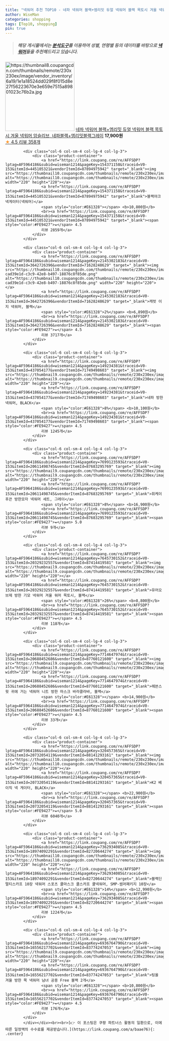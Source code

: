 ```yaml
---
title: "넥워머 추천 TOP10 - 네파 넥워머 블랙+엠리밋 듀얼 넥워머 블랙 목토시 겨울 넥워머 암슬리브, 네파블랙+엠리밋블랙그레이"
author: WiseMan
categories: shopping
tags: [Top10, shopping]
pin: true
---
```


> ##### 해당 게시물에서는 [**분석도구**](https://itemscout.io/)를 이용하여 **성별**, **연령별** 등의 데이터를 바탕으로 [**넥워머**](https://link.coupang.com/a/baae76)들을 추천해드리고 있습니다.
<div class="container"><div class="row">
            <div class="col-6 col-sm-4 col-lg-4 col-lg-3">
                <div class="product-container">
                    <a href="https://link.coupang.com/re/AFFSDP?lptag=AF5964186&subid=wiseman1214&pageKey=7723704403&traceid=V0-153&itemId=20735403636&vendorItemId=87797570030" target="_blank"><img src="https://thumbnail8.coupangcdn.com/thumbnails/remote/230x230ex/image/vendor_inventory/6a19/1e1a18524dd029f8f015d8e27f56223670e3e659e7515a89801023c76b2a.jpg" alt="https://thumbnail8.coupangcdn.com/thumbnails/remote/230x230ex/image/vendor_inventory/6a19/1e1a18524dd029f8f015d8e27f56223670e3e659e7515a89801023c76b2a.jpg" width="220" height="220"></a>
                    <a href="https://link.coupang.com/re/AFFSDP?lptag=AF5964186&subid=wiseman1214&pageKey=7723704403&traceid=V0-153&itemId=20735403636&vendorItemId=87797570030" target="_blank">네파 넥워머 블랙+엠리밋 듀얼 넥워머 블랙 목토시 겨울 넥워머 암슬리브, 네파블랙+엠리밋블랙그레이</a>
                    <span style="color:#E61328"></span> <b>17,900원</b>
                    <br><a href="https://link.coupang.com/re/AFFSDP?lptag=AF5964186&subid=wiseman1214&pageKey=7723704403&traceid=V0-153&itemId=20735403636&vendorItemId=87797570030" target="_blank"><span style="color:#FE9427">★</span> 4.5
                    리뷰 358개</a>
                </div>
            </div>
            
            <div class="col-6 col-sm-4 col-lg-4 col-lg-3">
                <div class="product-container">
                    <a href="https://link.coupang.com/re/AFFSDP?lptag=AF5964186&subid=wiseman1214&pageKey=154371158&traceid=V0-153&itemId=445105321&vendorItemId=87894975942" target="_blank"><img src="https://thumbnail10.coupangcdn.com/thumbnails/remote/230x230ex/image/vendor_inventory/908c/0a61598d820e43da1f3952981963755baa36d522e405c38bd654c24d7f0f.jpg" alt="https://thumbnail10.coupangcdn.com/thumbnails/remote/230x230ex/image/vendor_inventory/908c/0a61598d820e43da1f3952981963755baa36d522e405c38bd654c24d7f0f.jpg" width="220" height="220"></a>
                    <a href="https://link.coupang.com/re/AFFSDP?lptag=AF5964186&subid=wiseman1214&pageKey=154371158&traceid=V0-153&itemId=445105321&vendorItemId=87894975942" target="_blank">블랙야크 넥게이터(넥워머)</a>
                    <span style="color:#E61328"></span> <b>10,800원</b>
                    <br><a href="https://link.coupang.com/re/AFFSDP?lptag=AF5964186&subid=wiseman1214&pageKey=154371158&traceid=V0-153&itemId=445105321&vendorItemId=87894975942" target="_blank"><span style="color:#FE9427">★</span> 4.5
                    리뷰 2859개</a>
                </div>
            </div>
            
            <div class="col-6 col-sm-4 col-lg-4 col-lg-3">
                <div class="product-container">
                    <a href="https://link.coupang.com/re/AFFSDP?lptag=AF5964186&subid=wiseman1214&pageKey=2145302183&traceid=V0-153&itemId=3642726396&vendorItemId=71628248629" target="_blank"><img src="https://thumbnail10.coupangcdn.com/thumbnails/remote/230x230ex/image/retail/images/157680773291873-cad39e1d-c3c9-42e8-b497-18876c8f85de.png" alt="https://thumbnail10.coupangcdn.com/thumbnails/remote/230x230ex/image/retail/images/157680773291873-cad39e1d-c3c9-42e8-b497-18876c8f85de.png" width="220" height="220"></a>
                    <a href="https://link.coupang.com/re/AFFSDP?lptag=AF5964186&subid=wiseman1214&pageKey=2145302183&traceid=V0-153&itemId=3642726396&vendorItemId=71628248629" target="_blank">캐럿 이지 넥워머, 블랙</a>
                    <span style="color:#E61328">2%</span> <b>6,890원</b>
                    <br><a href="https://link.coupang.com/re/AFFSDP?lptag=AF5964186&subid=wiseman1214&pageKey=2145302183&traceid=V0-153&itemId=3642726396&vendorItemId=71628248629" target="_blank"><span style="color:#FE9427">★</span> 4.5
                    리뷰 3717개</a>
                </div>
            </div>
            
            <div class="col-6 col-sm-4 col-lg-4 col-lg-3">
                <div class="product-container">
                    <a href="https://link.coupang.com/re/AFFSDP?lptag=AF5964186&subid=wiseman1214&pageKey=149234381&traceid=V0-153&itemId=437054177&vendorItemId=71749498603" target="_blank"><img src="https://thumbnail9.coupangcdn.com/thumbnails/remote/230x230ex/image/vendor_inventory/df06/8e63a2726648af3d4dff5183fe01ece05e23106a71b85ec2e933ea824536.jpg" alt="https://thumbnail9.coupangcdn.com/thumbnails/remote/230x230ex/image/vendor_inventory/df06/8e63a2726648af3d4dff5183fe01ece05e23106a71b85ec2e933ea824536.jpg" width="220" height="220"></a>
                    <a href="https://link.coupang.com/re/AFFSDP?lptag=AF5964186&subid=wiseman1214&pageKey=149234381&traceid=V0-153&itemId=437054177&vendorItemId=71749498603" target="_blank">네파 방한 넥워머, BLACK</a>
                    <span style="color:#E61328">8%</span> <b>10,100원</b>
                    <br><a href="https://link.coupang.com/re/AFFSDP?lptag=AF5964186&subid=wiseman1214&pageKey=149234381&traceid=V0-153&itemId=437054177&vendorItemId=71749498603" target="_blank"><span style="color:#FE9427">★</span> 4.5
                    리뷰 1245개</a>
                </div>
            </div>
            
            <div class="col-6 col-sm-4 col-lg-4 col-lg-3">
                <div class="product-container">
                    <a href="https://link.coupang.com/re/AFFSDP?lptag=AF5964186&subid=wiseman1214&pageKey=7699123593&traceid=V0-153&itemId=20611498745&vendorItemId=87683295769" target="_blank"><img src="https://thumbnail9.coupangcdn.com/thumbnails/remote/230x230ex/image/vendor_inventory/ceac/a2fb3267cac59c61894f299bebfb7c129e3b32eb3c31c0062fc853abc2eb.jpg" alt="https://thumbnail9.coupangcdn.com/thumbnails/remote/230x230ex/image/vendor_inventory/ceac/a2fb3267cac59c61894f299bebfb7c129e3b32eb3c31c0062fc853abc2eb.jpg" width="220" height="220"></a>
                    <a href="https://link.coupang.com/re/AFFSDP?lptag=AF5964186&subid=wiseman1214&pageKey=7699123593&traceid=V0-153&itemId=20611498745&vendorItemId=87683295769" target="_blank">휘케이 후끈 방한모자 넥워머 세트, 그레이</a>
                    <span style="color:#E61328">8%</span> <b>16,900원</b>
                    <br><a href="https://link.coupang.com/re/AFFSDP?lptag=AF5964186&subid=wiseman1214&pageKey=7699123593&traceid=V0-153&itemId=20611498745&vendorItemId=87683295769" target="_blank"><span style="color:#FE9427">★</span> 5.0
                    리뷰 9개</a>
                </div>
            </div>
            
            <div class="col-6 col-sm-4 col-lg-4 col-lg-3">
                <div class="product-container">
                    <a href="https://link.coupang.com/re/AFFSDP?lptag=AF5964186&subid=wiseman1214&pageKey=7645730152&traceid=V0-153&itemId=20329232557&vendorItemId=87414419581" target="_blank"><img src="https://thumbnail9.coupangcdn.com/thumbnails/remote/230x230ex/image/vendor_inventory/2a07/0c04282f6b6aa46d49453dbe5f2748d3098f041e0546761b074823fc5786.png" alt="https://thumbnail9.coupangcdn.com/thumbnails/remote/230x230ex/image/vendor_inventory/2a07/0c04282f6b6aa46d49453dbe5f2748d3098f041e0546761b074823fc5786.png" width="220" height="220"></a>
                    <a href="https://link.coupang.com/re/AFFSDP?lptag=AF5964186&subid=wiseman1214&pageKey=7645730152&traceid=V0-153&itemId=20329232557&vendorItemId=87414419581" target="_blank">유어오브제 방한 기모 넥워머 겨울 워머 목토시, 블랙</a>
                    <span style="color:#E61328">26%</span> <b>8,800원</b>
                    <br><a href="https://link.coupang.com/re/AFFSDP?lptag=AF5964186&subid=wiseman1214&pageKey=7645730152&traceid=V0-153&itemId=20329232557&vendorItemId=87414419581" target="_blank"><span style="color:#FE9427">★</span> 4.5
                    리뷰 118개</a>
                </div>
            </div>
            
            <div class="col-6 col-sm-4 col-lg-4 col-lg-3">
                <div class="product-container">
                    <a href="https://link.coupang.com/re/AFFSDP?lptag=AF5964186&subid=wiseman1214&pageKey=7714647974&traceid=V0-153&itemId=20688452686&vendorItemId=87760121600" target="_blank"><img src="https://thumbnail9.coupangcdn.com/thumbnails/remote/230x230ex/image/vendor_inventory/6981/4470e34c6f5d1aaff2da418dc9b90595a1c8f091b6a3c7272bc5b6ce1099.png" alt="https://thumbnail9.coupangcdn.com/thumbnails/remote/230x230ex/image/vendor_inventory/6981/4470e34c6f5d1aaff2da418dc9b90595a1c8f091b6a3c7272bc5b6ce1099.png" width="220" height="220"></a>
                    <a href="https://link.coupang.com/re/AFFSDP?lptag=AF5964186&subid=wiseman1214&pageKey=7714647974&traceid=V0-153&itemId=20688452686&vendorItemId=87760121600" target="_blank">헤븐스윗 귀에 거는 넥워머 니트 방한 마스크 바라클라바, 블랙</a>
                    <span style="color:#E61328"></span> <b>14,900원</b>
                    <br><a href="https://link.coupang.com/re/AFFSDP?lptag=AF5964186&subid=wiseman1214&pageKey=7714647974&traceid=V0-153&itemId=20688452686&vendorItemId=87760121600" target="_blank"><span style="color:#FE9427">★</span> 4.5
                    리뷰 33개</a>
                </div>
            </div>
            
            <div class="col-6 col-sm-4 col-lg-4 col-lg-3">
                <div class="product-container">
                    <a href="https://link.coupang.com/re/AFFSDP?lptag=AF5964186&subid=wiseman1214&pageKey=320457365&traceid=V0-153&itemId=20732054119&vendorItemId=88141293161" target="_blank"><img src="https://thumbnail10.coupangcdn.com/thumbnails/remote/230x230ex/image/vendor_inventory/6732/50add073d24898e57edf61d71bdbe80c5ae1f1b172ca7d1b8b1c75f1f471.PNG" alt="https://thumbnail10.coupangcdn.com/thumbnails/remote/230x230ex/image/vendor_inventory/6732/50add073d24898e57edf61d71bdbe80c5ae1f1b172ca7d1b8b1c75f1f471.PNG" width="220" height="220"></a>
                    <a href="https://link.coupang.com/re/AFFSDP?lptag=AF5964186&subid=wiseman1214&pageKey=320457365&traceid=V0-153&itemId=20732054119&vendorItemId=88141293161" target="_blank">K2 베이직 넥 게이터, BLACK</a>
                    <span style="color:#E61328"></span> <b>22,900원</b>
                    <br><a href="https://link.coupang.com/re/AFFSDP?lptag=AF5964186&subid=wiseman1214&pageKey=320457365&traceid=V0-153&itemId=20732054119&vendorItemId=88141293161" target="_blank"><span style="color:#FE9427">★</span> 5.0
                    리뷰 6040개</a>
                </div>
            </div>
            
            <div class="col-6 col-sm-4 col-lg-4 col-lg-3">
                <div class="product-container">
                    <a href="https://link.coupang.com/re/AFFSDP?lptag=AF5964186&subid=wiseman1214&pageKey=7362934085&traceid=V0-153&itemId=18974092291&vendorItemId=82720644274" target="_blank"><img src="https://thumbnail10.coupangcdn.com/thumbnails/remote/230x230ex/image/vendor_inventory/6802/dc9b395fd227bb6dcc7a6230cf3fd7e98216ff6bf5ecb7c215b952fffa83.jpg" alt="https://thumbnail10.coupangcdn.com/thumbnails/remote/230x230ex/image/vendor_inventory/6802/dc9b395fd227bb6dcc7a6230cf3fd7e98216ff6bf5ecb7c215b952fffa83.jpg" width="220" height="220"></a>
                    <a href="https://link.coupang.com/re/AFFSDP?lptag=AF5964186&subid=wiseman1214&pageKey=7362934085&traceid=V0-153&itemId=18974092291&vendorItemId=82720644274" target="_blank">블랙딘 멀티스카프 10장 넥워머 스포츠 쿨마스크 쿨스카프 쿨넥워머, SMP-썸머패키지 10장</a>
                    <span style="color:#E61328">14%</span> <b>12,990원</b>
                    <br><a href="https://link.coupang.com/re/AFFSDP?lptag=AF5964186&subid=wiseman1214&pageKey=7362934085&traceid=V0-153&itemId=18974092291&vendorItemId=82720644274" target="_blank"><span style="color:#FE9427">★</span> 4.5
                    리뷰 1224개</a>
                </div>
            </div>
            
            <div class="col-6 col-sm-4 col-lg-4 col-lg-3">
                <div class="product-container">
                    <a href="https://link.coupang.com/re/AFFSDP?lptag=AF5964186&subid=wiseman1214&pageKey=6936764790&traceid=V0-153&itemId=16556217702&vendorItemId=83774247053" target="_blank"><img src="https://thumbnail9.coupangcdn.com/thumbnails/remote/230x230ex/image/vendor_inventory/7a02/ee20ba5e37448176bb5b7d36020225a1772759df9833fdca0337c35392e2.jpg" alt="https://thumbnail9.coupangcdn.com/thumbnails/remote/230x230ex/image/vendor_inventory/7a02/ee20ba5e37448176bb5b7d36020225a1772759df9833fdca0337c35392e2.jpg" width="220" height="220"></a>
                    <a href="https://link.coupang.com/re/AFFSDP?lptag=AF5964186&subid=wiseman1214&pageKey=6936764790&traceid=V0-153&itemId=16556217702&vendorItemId=83774247053" target="_blank">팅올 겨울 방한 목 넥워머 남녀 공용 Free 블랙 2개</a>
                    <span style="color:#E61328"></span> <b>10,800원</b>
                    <br><a href="https://link.coupang.com/re/AFFSDP?lptag=AF5964186&subid=wiseman1214&pageKey=6936764790&traceid=V0-153&itemId=16556217702&vendorItemId=83774247053" target="_blank"><span style="color:#FE9427">★</span> 4.5
                    리뷰 176개</a>
                </div>
            </div>
            </div></div><br><br>[👉 이 포스팅은 쿠팡 파트너스 활동의 일환으로, 이에 따른 일정액의 수수료를 제공받습니다.](https://link.coupang.com/a/baae76){: .center}